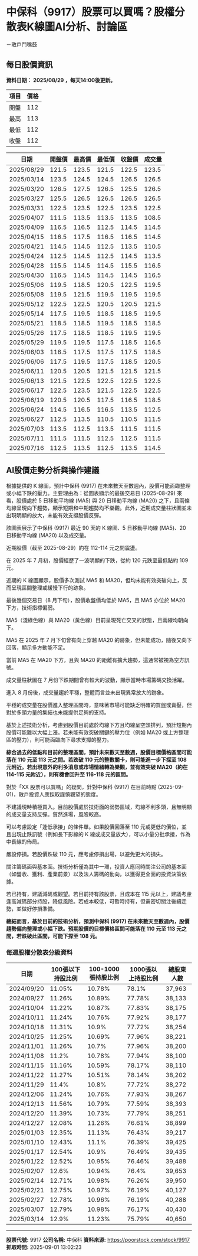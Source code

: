# 中保科（9917）股票可以買嗎？股權分散表K線圖AI分析、討論區
－散戶鬥嘴鼓

## 每日股價資訊

**資料日期： 2025/08/29 ，每天14:00後更新。**

| 項目 | 價格 |
|------|------|
| 開盤 | 112 |
| 最高 | 113 |
| 最低 | 112 |
| 收盤 | 112 |

| 日期 | 開盤價 | 最高價 | 最低價 | 收盤價 | 成交量 |
|------|--------|--------|--------|--------|--------|
| 2025/08/29 | 121.5 | 123.5 | 121.5 | 122.5 | 123.5 |
| 2025/03/14 | 123.5 | 124.5 | 124.5 | 126.5 | 126.5 |
| 2025/03/20 | 126.5 | 127.5 | 126.5 | 125.5 | 126.5 |
| 2025/03/27 | 125.5 | 126.5 | 126.5 | 126.5 | 126.5 |
| 2025/03/31 | 122.5 | 123.5 | 122.5 | 123.5 | 122.5 |
| 2025/04/07 | 111.5 | 113.5 | 113.5 | 113.5 | 108.5 |
| 2025/04/09 | 116.5 | 116.5 | 112.5 | 114.5 | 114.5 |
| 2025/04/15 | 116.5 | 117.5 | 116.5 | 116.5 | 114.5 |
| 2025/04/21 | 114.5 | 114.5 | 112.5 | 113.5 | 110.5 |
| 2025/04/24 | 112.5 | 114.5 | 112.5 | 114.5 | 113.5 |
| 2025/04/28 | 115.5 | 114.5 | 114.5 | 115.5 | 116.5 |
| 2025/04/30 | 116.5 | 114.5 | 114.5 | 114.5 | 116.5 |
| 2025/05/06 | 119.5 | 118.5 | 120.5 | 122.5 | 119.5 |
| 2025/05/08 | 119.5 | 121.5 | 119.5 | 119.5 | 119.5 |
| 2025/05/12 | 122.5 | 122.5 | 120.5 | 120.5 | 121.5 |
| 2025/05/14 | 117.5 | 119.5 | 118.5 | 118.5 | 119.5 |
| 2025/05/21 | 118.5 | 118.5 | 119.5 | 118.5 | 118.5 |
| 2025/05/26 | 117.5 | 118.5 | 118.5 | 119.5 | 119.5 |
| 2025/05/29 | 119.5 | 119.5 | 117.5 | 118.5 | 116.5 |
| 2025/06/03 | 116.5 | 117.5 | 117.5 | 117.5 | 118.5 |
| 2025/06/06 | 117.5 | 119.5 | 117.5 | 118.5 | 120.5 |
| 2025/06/11 | 120.5 | 120.5 | 121.5 | 121.5 | 121.5 |
| 2025/06/13 | 121.5 | 122.5 | 122.5 | 122.5 | 122.5 |
| 2025/06/17 | 122.5 | 123.5 | 121.5 | 122.5 | 122.5 |
| 2025/06/19 | 120.5 | 120.5 | 117.5 | 116.5 | 118.5 |
| 2025/06/24 | 114.5 | 116.5 | 116.5 | 113.5 | 112.5 |
| 2025/06/27 | 112.5 | 113.5 | 110.5 | 110.5 | 111.5 |
| 2025/07/03 | 113.5 | 112.5 | 113.5 | 111.5 | 111.5 |
| 2025/07/11 | 111.5 | 111.5 | 112.5 | 112.5 | 111.5 |
| 2025/07/16 | 112.5 | 113.5 | 112.5 | 113.5 | 114.5 |

## AI股價走勢分析與操作建議

根據提供的 K 線圖，預計中保科 (9917) 在未來數天至數週內，股價可能面臨整理或小幅下跌的壓力。主要理由為：從圖表顯示的最後交易日 (2025-08-29) 來看，股價處於 5 日移動平均線 (MA5) 與 20 日移動平均線 (MA20) 之下，且兩條均線呈現向下趨勢，顯示短期和中期趨勢均不樂觀。此外，近期成交量柱狀圖並未出現明顯的放大，未能有效支撐股價反彈。

該圖表展示了中保科 (9917) 最近 90 天的 K 線圖、5 日移動平均線 (MA5)、20 日移動平均線 (MA20) 以及成交量。

近期股價（截至 2025-08-29）約在 112-114 元之間震盪。

在 2025 年 7 月初，股價經歷了一波明顯的下跌，從約 120 元跌至最低點約 109 元。

近期的 K 線圖顯示，股價多次測試 MA5 和 MA20，但均未能有效突破向上，反而呈現區間整理或緩慢下行的跡象。

最後幾個交易日（8 月下旬），股價收盤價均低於 MA5，且 MA5 亦位於 MA20 下方，技術指標偏弱。

MA5（淺綠色線）與 MA20（黃色線）目前呈現死亡交叉的狀態，且兩線均朝向下。

MA5 在 2025 年 7 月下旬曾有向上穿越 MA20 的跡象，但未能成功，隨後又向下回落，顯示多方動能不足。

當前 MA5 在 MA20 下方，且與 MA20 的距離有擴大趨勢，這通常被視為空方訊號。

成交量柱狀圖在 7 月份下跌期間曾有較大的波動，顯示當時市場籌碼交換活躍。

進入 8 月份後，成交量趨於平穩，整體而言並未出現異常放大的跡象。

平穩的成交量在股價進入整理區間時，意味著市場可能缺乏明確的買盤或賣壓，但對於多頭力量的集結也未能提供足夠的支持。

基於上述技術分析，考慮到股價目前處於均線下方且均線呈空頭排列，預計短期內股價可能難以大幅上漲。若未能有效突破關鍵的壓力位（例如 MA20 或上方整理區的壓力），則可能面臨向下尋求支撐的壓力。

**綜合過去的低點和目前的整理區間，預計未來數天至數週，股價目標價格區間可能落在 110 元至 113 元之間。若跌破 110 元的整數關卡，則可能進一步下探至 108 元附近。若出現意外的利多消息或市場情緒轉為樂觀，並有效突破 MA20（約在 114-115 元附近），則有機會回升至 116-118 元的區間。**

對於「XX 股票可以買嗎」的疑問，針對中保科 (9917) 在目前時點 (2025-09-01)，散戶投資人應採取謹慎觀望的態度。

不建議現時積極買入。目前股價處於技術面的弱勢區域，均線不利多頭，且無明顯的成交量支持反彈。貿然進場，風險較高。

可以考慮設定「逢低承接」的條件單。如果股價回落至 110 元或更低的價位，並且出現止跌訊號（例如長下影線的 K 線或成交量放大），可以小量分批承接，作為中長線的佈局。

嚴設停損。若股價跌破 110 元，應考慮停損出場，以避免更大的損失。

關注籌碼面與基本面。技術分析僅為其中一環，投資人應同時關注公司的基本面（如營收、獲利、產業前景）以及法人籌碼的動向，以獲得更全面的投資決策依據。

若已持有，建議減碼或觀望。若目前持有該股票，且成本在 115 元以上，建議考慮逢高減碼部分持股，降低風險。若成本較低，可暫時持有，但需密切關注後續走勢，並做好停損準備。

**總結而言，基於目前的技術分析，預測中保科 (9917) 在未來數天至數週內，股價趨勢偏向整理或小幅下跌。預期股價的目標價格區間可能落在 110 元至 113 元之間，若跌破此區間，可能下探至 108 元。**

### 每週股權分散表分級資料

| 日期 | 100張以下持股比例 | 100-1000張持股比例 | 1000張以上持股比例 | 總股東人數 |
|------|-------------------|--------------------|--------------------|----------|
| 2024/09/20 | 11.05% | 10.78% | 78.1% | 37,963 |
| 2024/09/27 | 11.26% | 10.89% | 77.78% | 38,133 |
| 2024/10/04 | 11.22% | 10.87% | 77.83% | 38,175 |
| 2024/10/11 | 11.24% | 10.76% | 77.92% | 38,177 |
| 2024/10/18 | 11.31% | 10.9% | 77.72% | 38,254 |
| 2024/10/25 | 11.25% | 10.69% | 77.96% | 38,221 |
| 2024/11/01 | 11.26% | 10.7% | 77.96% | 38,200 |
| 2024/11/08 | 11.2% | 10.78% | 77.94% | 38,100 |
| 2024/11/15 | 11.16% | 10.59% | 78.17% | 38,110 |
| 2024/11/22 | 11.27% | 10.51% | 78.14% | 38,202 |
| 2024/11/29 | 11.4% | 10.8% | 77.72% | 38,272 |
| 2024/12/06 | 11.24% | 10.76% | 77.93% | 38,267 |
| 2024/12/13 | 11.56% | 10.79% | 77.59% | 38,393 |
| 2024/12/20 | 11.39% | 10.73% | 77.79% | 38,251 |
| 2024/12/27 | 12.08% | 11.26% | 76.61% | 38,899 |
| 2025/01/03 | 12.35% | 11.13% | 76.43% | 39,217 |
| 2025/01/10 | 12.43% | 11.1% | 76.39% | 39,425 |
| 2025/01/17 | 12.54% | 10.9% | 76.49% | 39,435 |
| 2025/01/22 | 12.52% | 10.95% | 76.46% | 39,488 |
| 2025/02/07 | 12.6% | 10.94% | 76.4% | 39,653 |
| 2025/02/14 | 12.71% | 10.98% | 76.26% | 39,950 |
| 2025/02/21 | 12.75% | 10.97% | 76.19% | 40,127 |
| 2025/02/27 | 12.78% | 10.96% | 76.19% | 40,288 |
| 2025/03/07 | 12.79% | 10.98% | 76.17% | 40,430 |
| 2025/03/14 | 12.9% | 11.23% | 75.79% | 40,650 |

---

**股票代號:** 9917
**公司名稱:** 中保科
**資料來源:** https://poorstock.com/stock/9917
**抓取時間:** 2025-09-01 13:02:23